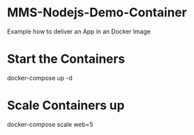 # MMS-Nodejs-Demo-Container
Example how to deliver an App in an Docker Image

# Start the Containers
docker-compose up -d

# Scale Containers up
docker-compose scale web=5
